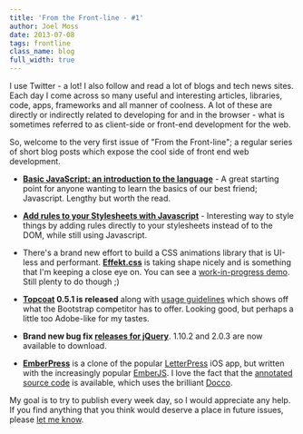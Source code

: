 ```yaml
---
title: 'From the Front-line - #1'
author: Joel Moss
date: 2013-07-08
tags: frontline
class_name: blog
full_width: true
---
```


I use Twitter - a lot! I also follow and read a lot of blogs and tech news sites. Each day I come across so many useful and interesting articles, libraries, code, apps, frameworks and all manner of coolness. A lot of these are directly or indirectly related to developing for and in the browser - what is sometimes referred to as client-side or front-end development for the web.

So, welcome to the very first issue of "From the Front-line"; a regular series of short blog posts which expose the cool side of front end web development.

 - **[Basic JavaScript: an introduction to the language](http://www.2ality.com/2013/06/basic-javascript.html)** - A great starting point for anyone wanting to learn the basics of our best friend; Javascript. Lengthy but worth the read.

 - **[Add rules to your Stylesheets with Javascript](http://davidwalsh.name/add-rules-stylesheets)** - Interesting way to style things by adding rules directly to your stylesheets instead of to the DOM, while still using Javascript.

 - There's a brand new effort to build a CSS animations library that is UI-less and performant. **[Effekt.css](https://github.com/h5bp/Effeckt.css)** is taking shape nicely and is something that I'm keeping a close eye on. You can see a [work-in-progress demo](http://h5bp.github.io/Effeckt.css/). Still plenty to do though ;)

 - **[Topcoat](http://topcoat.io) 0.5.1 is released** along with [usage guidelines](http://topcoat.io/topcoat/) which shows off what the Bootstrap competitor has to offer. Looking good, but perhaps a little too Adobe-like for my tastes.

 - **Brand new bug fix [releases for jQuery](http://blog.jquery.com/2013/07/03/jquery-1-10-2-and-2-0-3-released/)**.  1.10.2 and 2.0.3 are now available to download.

 - **[EmberPress](http://emberpress.eviltrout.com/)** is a clone of the popular [LetterPress](http://www.atebits.com/letterpress/) iOS app, but written with the increasingly popular [EmberJS](http://emberjs.com). I love the fact that the [annotated source code](http://emberpress.eviltrout.com/docs/emberpress.html) is available, which uses the brilliant [Docco](http://jashkenas.github.io/docco/).

My goal is to try to publish every week day, so I would appreciate any help. If you find anything that you think would deserve a place in future issues, please [let me know](mailto:jmoss@codio.com).